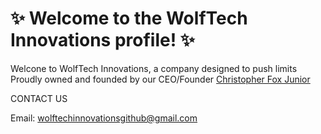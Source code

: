 # ✨ Welcome to the WolfTech Innovations profile! ✨

Welcone to WolfTech Innovations, a company designed to push limits 
Proudly owned and founded by our CEO/Founder [Christopher Fox Junior](https://github.com/christopherfoxjr)

CONTACT US

Email: [wolftechinnovationsgithub@gmail.com](mailto:wolftechinnovationsgithub@gmail.com)
